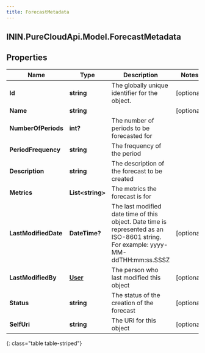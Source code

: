 ```yaml
---
title: ForecastMetadata
---
```

## ININ.PureCloudApi.Model.ForecastMetadata

## Properties

|Name | Type | Description | Notes|
|------------ | ------------- | ------------- | -------------|
| **Id** | **string** | The globally unique identifier for the object. | [optional] |
| **Name** | **string** |  | [optional] |
| **NumberOfPeriods** | **int?** | The number of periods to be forecasted for | |
| **PeriodFrequency** | **string** | The frequency of the period | |
| **Description** | **string** | The description of the forecast to be created | |
| **Metrics** | **List&lt;string&gt;** | The metrics the forecast is for | |
| **LastModifiedDate** | **DateTime?** | The last modified date time of this object. Date time is represented as an ISO-8601 string. For example: yyyy-MM-ddTHH:mm:ss.SSSZ | [optional] |
| **LastModifiedBy** | [**User**](User.html) | The person who last modified this object | [optional] |
| **Status** | **string** | The status of the creation of the forecast | [optional] |
| **SelfUri** | **string** | The URI for this object | [optional] |
{: class="table table-striped"}


